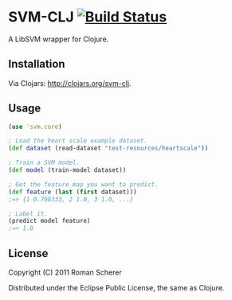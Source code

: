 # SVM-CLJ [![Build Status](https://travis-ci.org/r0man/svm-clj.png)](https://travis-ci.org/r0man/svm-clj)

A LibSVM wrapper for Clojure.

## Installation

Via Clojars: http://clojars.org/svm-clj.

## Usage

```clojure
(use 'svm.core)

; Load the heart scale example dataset.
(def dataset (read-dataset "test-resources/heartscale"))

; Train a SVM model.
(def model (train-model dataset))

; Get the feature map you want to predict.
(def feature (last (first dataset)))
;=> {1 0.708333, 2 1.0, 3 1.0, ...}

; Label it.
(predict model feature)
;=> 1.0
```

## License

Copyright (C) 2011 Roman Scherer

Distributed under the Eclipse Public License, the same as Clojure.
